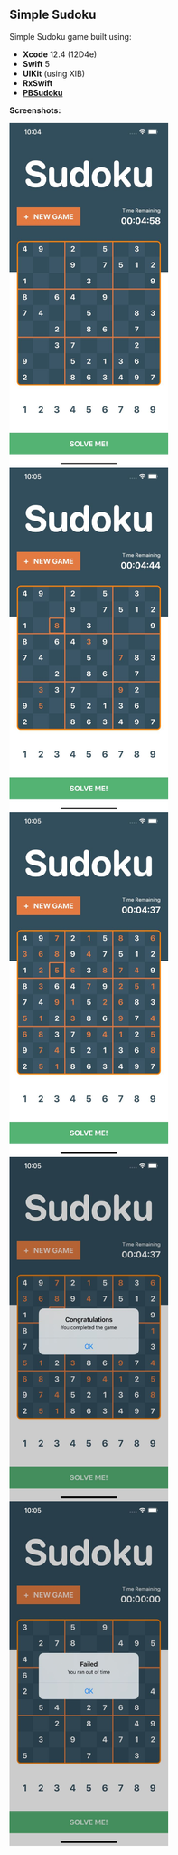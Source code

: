 ## **Simple Sudoku**


Simple Sudoku game built using:
 - **Xcode** 12.4 (12D4e)
 - **Swift** 5
 - **UIKit** (using XIB)
 - **RxSwift**
 - [**PBSudoku**](https://github.com/sainkr/PBSudoku)

**Screenshots:**

<img  align="center"  width="281.25"  height="609"  src="Screenshots/main.jpg">  <img  align="center"  width="281.25"  height="609"  src="Screenshots/trying.jpg">  <img  align="center"  width="281.25"  height="609"  src="Screenshots/solve.jpg">
<img  align="center"  width="281.25"  height="609"  src="Screenshots/state_success.jpg">  <img  align="center"  width="281.25"  height="609"  src="Screenshots/state_failed.jpg">  
